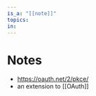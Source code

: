 ```yaml
---
is_a: "[[note]]"
topics: 
in: 
---
```

# Notes
- https://oauth.net/2/pkce/
- an extension to [[OAuth]] 